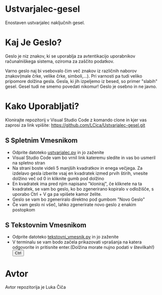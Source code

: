 # Ustvarjalec-gesel
Enostaven ustvarjalec naključnih gesel.
# Kaj Je Geslo?
Geslo je niz znakov, ki se uporablja za avtentikacijo uporabnikov računalniškega sistema, oziroma za zaščito podatkov.

Varno geslo naj bi vsebovalo čim več znakov iz različnih naborov znakov(male črke, velike črke, simboli,...). Pri varnosti pa tudi veliko pripomore dolžina gesla. Gesla, ki jih izpeljemo iz besed, so primer "slabih" gesel. Gesel tudi ne smemo povedati nikomur! Geslo je osebno in ne javno.

# Kako Uporabljati?
Klonirajte repozitorij v Visual Studio Code z komando clone in kjer vas zaprosi za link vpišite: https://github.com/LCica/Ustvarjalec-gesel.git
## S Spletnim Vmesnikom
* Odprite datoteko [ustvarjalec.py](ustvarjalec.py) in jo zaženite 
* Visual Studio Code vam bo vrnil link kateremu sledite in vas bo usmeril na spletno stran
* Na strani boste videli 5 manjših kvadratkov in enega večjega. Za izdelavo gesla izberite vsaj en kvadratek izmed prvih štirih, vnesite dolžino več od 0 in kliknite gumb pod dolžino
* En kvadratek ima pred njim napisano "kloniraj", če kliknete na ta kvadratek, se vam bo geslo, ko bo zgenerirano kopiralo v odložišče, s uporabo Ctrl + V ga pa vpišete kamor želite.
* Geslo se vam bo zgeneriralo direktno pod gumbom "Novo Geslo"
* Če vam geslo ni všeč, lahko zgenerirate novo geslo z enakim postopkom
## S Tekstovnim Vmesnikom 
* Odprite datoteko [tekstovni_vmesnik.py](tekstovni_vmesnik.py) in jo zaženite
* V terminalu se vam bodo začela prikazovati vprašanja na katera odgovorite in pritisnite enter.(Dolžina morate nujno podati v številkah!)
<button type="button" name="button" class="btn">Ctrl</button>


# Avtor
Avtor repozitorija je Luka Čiča
